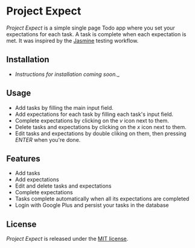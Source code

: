 # Project Expect
_Project Expect_ is a simple single page Todo app where you set your expectations for each task. A task is complete when each expectation is met. It was inspired by the [Jasmine](https://jasmine.github.io/) testing workflow.

## Installation
* _Instructions for installation coming soon.__

## Usage
* Add tasks by filling the main input field.
* Add expectations for each task by filling each task's input field.
* Complete expectations by clicking on the _v_ icon next to them.
* Delete tasks and expectations by clicking on the _x_ icon next to them.
* Edit tasks and expectations by double cliking on them, then pressing _ENTER_ when you're done.

## Features
* Add tasks
* Add expectations
* Edit and delete tasks and expectations
* Complete expectations
* Tasks complete automatically when all its expectations are completed
* Login with Google Plus and persist your tasks in the database

## License
_Project Expect_ is released under the [MIT license](projectexpect/LICENSE.txt).